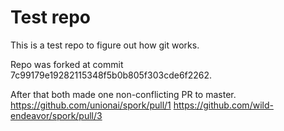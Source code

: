 # Test repo

This is a test repo to figure out how git works.

Repo was forked at commit 7c99179e19282115348f5b0b805f303cde6f2262.

After that both made one non-conflicting PR to master.
https://github.com/unionai/spork/pull/1
https://github.com/wild-endeavor/spork/pull/3
